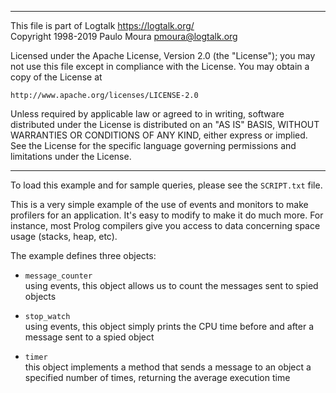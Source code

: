 ________________________________________________________________________

This file is part of Logtalk <https://logtalk.org/>  
Copyright 1998-2019 Paulo Moura <pmoura@logtalk.org>

Licensed under the Apache License, Version 2.0 (the "License");
you may not use this file except in compliance with the License.
You may obtain a copy of the License at

    http://www.apache.org/licenses/LICENSE-2.0

Unless required by applicable law or agreed to in writing, software
distributed under the License is distributed on an "AS IS" BASIS,
WITHOUT WARRANTIES OR CONDITIONS OF ANY KIND, either express or implied.
See the License for the specific language governing permissions and
limitations under the License.
________________________________________________________________________


To load this example and for sample queries, please see the `SCRIPT.txt`
file.

This is a very simple example of the use of events and monitors to make 
profilers for an application. It's easy to modify to make it do much more. 
For instance, most Prolog compilers give you access to data concerning
space usage (stacks, heap, etc).

The example defines three objects:

- `message_counter`  
	using events, this object allows us to count the messages sent to
	spied objects 

- `stop_watch`  
	using events, this object simply prints the CPU time before and
	after a message sent to a spied object

- `timer`  
	this object implements a method that sends a message to an object
	a specified number of times, returning the average execution time
